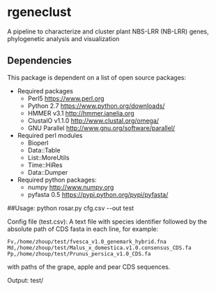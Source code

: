 # rgeneclust
A pipeline to characterize and cluster plant NBS-LRR (NB-LRR) genes, phylogenetic analysis and visualization

## Dependencies
This package is dependent on a list of open source packages:
 * Required packages
   * Perl5 https://www.perl.org
   * Python 2.7 https://www.python.org/downloads/
   * HMMER v3.1 http://hmmer.janelia.org
   * ClustalO v1.1.0 http://www.clustal.org/omega/
   * GNU Parallel http://www.gnu.org/software/parallel/
 * Required perl modules
   * Bioperl
   * Data::Table
   * List::MoreUtils
   * Time::HiRes
   * Data::Dumper
 * Required python packages:
   * numpy http://www.numpy.org
   * pyfasta 0.5 https://pypi.python.org/pypi/pyfasta/

##Usage:
  python rosar.py cfg.csv --out test

Config file (test.csv):
  A text file with species identifier followed by the absolute path of 
  CDS fasta in each line, for example:
    
    Fv,/home/zhoup/test/fvesca_v1.0_genemark_hybrid.fna
    Md,/home/zhoup/test/Malus_x_domestica.v1.0.consensus_CDS.fa
    Pp,/home/zhoup/test/Prunus_persica_v1.0_CDS.fa
  
  with paths of the grape, apple and pear CDS sequences.

Output:
  test/
